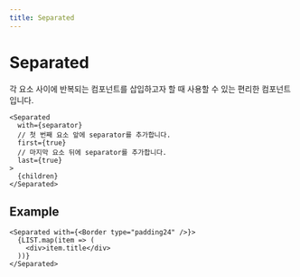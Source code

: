 ```yaml
---
title: Separated
---
```


# Separated

각 요소 사이에 반복되는 컴포넌트를 삽입하고자 할 때 사용할 수 있는 편리한 컴포넌트입니다.

```tsx
<Separated
  with={separator}
  // 첫 번째 요소 앞에 separator를 추가합니다.
  first={true}
  // 마지막 요소 뒤에 separator를 추가합니다.
  last={true}
>
  {children}
</Separated>
```

## Example

```tsx
<Separated with={<Border type="padding24" />}>
  {LIST.map(item => (
    <div>item.title</div>
  ))}
</Separated>
```
